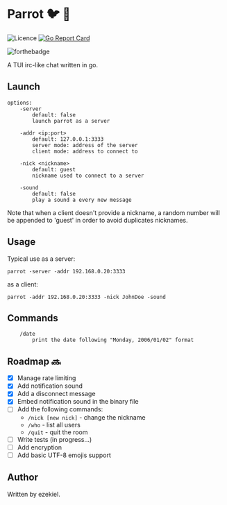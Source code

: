 # Parrot :bird: :speech_balloon:
![Licence](https://img.shields.io/badge/License-GPL-brightgreen)
[![Go Report Card](https://goreportcard.com/badge/github.com/eze-kiel/parrot)](https://goreportcard.com/report/github.com/eze-kiel/parrot)

![forthebadge](https://forthebadge.com/images/badges/built-with-love.svg)

A TUI irc-like chat written in go.

## Launch
```
options:
    -server
        default: false
        launch parrot as a server

    -addr <ip:port>
        default: 127.0.0.1:3333
        server mode: address of the server
        client mode: address to connect to
    
    -nick <nickname>
        default: guest
        nickname used to connect to a server

    -sound
        default: false
        play a sound a every new message
```

Note that when a client doesn't provide a nickname, a random number will be appended to 'guest' in order to avoid duplicates nicknames.

## Usage
Typical use as a server:

`parrot -server -addr 192.168.0.20:3333`

as a client:

`parrot -addr 192.168.0.20:3333 -nick JohnDoe -sound`

## Commands
```
    /date
        print the date following "Monday, 2006/01/02" format
```
## Roadmap :soon:
* [x] Manage rate limiting
* [x] Add notification sound
* [x] Add a disconnect message
* [x] Embed notification sound in the binary file
* [ ] Add the following commands:
    * `/nick [new nick]` - change the nickname
    * `/who` - list all users
    * `/quit` - quit the room
* [ ] Write tests (in progress...)
* [ ] Add encryption
* [ ] Add basic UTF-8 emojis support

## Author
Written by ezekiel.
